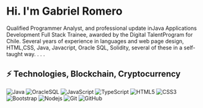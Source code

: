 # Hi. I'm Gabriel Romero


Qualified Programmer Analyst, and professional update inJava Applications Development Full Stack Trainee, awarded by the Digital TalentProgram for Chile. Several years of experience in languages and web page design, HTML,CSS, Java, Javacript, Oracle SQL, Solidity, several of these in a self-taught way.
.
.
.
## ⚡ Technologies, Blockchain, Cryptocurrency

![Java](https://img.shields.io/badge/-Java-black?style=flat-square&logo=java)
![OracleSQL](https://img.shields.io/badge/-OracleSQL-black?style=flat-square&logo=Oraclesql)
![JavaScript](https://img.shields.io/badge/-JavaScript-black?style=flat-square&logo=javascript)
![TypeScript](https://img.shields.io/badge/-TypeScript-007ACC?style=flat-square&logo=typescript)
![HTML5](https://img.shields.io/badge/-HTML5-E34F26?style=flat-square&logo=html5&logoColor=white)
![CSS3](https://img.shields.io/badge/-CSS3-1572B6?style=flat-square&logo=css3)
![Bootstrap](https://img.shields.io/badge/-Bootstrap-563D7C?style=flat-square&logo=bootstrap)
![Nodejs](https://img.shields.io/badge/-Nodejs-black?style=flat-square&logo=Node.js)
![Git](https://img.shields.io/badge/-Git-black?style=flat-square&logo=git)
![GitHub](https://img.shields.io/badge/-GitHub-181717?style=flat-square&logo=github)
